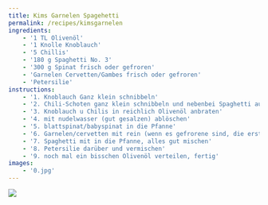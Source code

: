 ```yaml
---
title: Kims Garnelen Spagehetti 
permalink: /recipes/kimsgarnelen
ingredients: 
    - '1 TL Olivenöl'
    - '1 Knolle Knoblauch'
    - '5 Chillis'
    - '180 g Spaghetti No. 3'
    - '300 g Spinat frisch oder gefroren'
    - 'Garnelen Cervetten/Gambes frisch oder gefroren'
    - 'Petersilie'
instructions: 
    - '1. Knoblauch Ganz klein schnibbeln'
    - '2. Chili-Schoten ganz klein schnibbeln und nebenbei Spaghetti aufsetzen'
    - '3. Knoblauch u Chilis in reichlich Olivenöl anbraten'
    - '4. mit nudelwasser (gut gesalzen) ablöschen'
    - '5. blattspinat/babyspinat in die Pfanne'
    - '6. Garnelen/cervetten mit rein (wenn es gefrorene sind, die erst noch ein paar Minuten gebraten werden sollen dann auch ruhig vor dem Spinat rein)'
    - '7. Spaghetti mit in die Pfanne, alles gut mischen'
    - '8. Petersilie darüber und vermischen'
    - '9. noch mal ein bisschen Olivenöl verteilen, fertig'
images: 
    - '0.jpg'
---
```


![](..\..\.\assets\recipes\kimsgarnelen\0.jpg)

